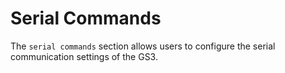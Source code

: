 # Serial Commands
The `serial commands` section allows users to configure the serial communication settings of the GS3.